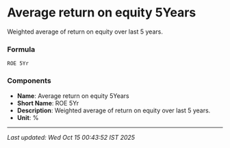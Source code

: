 # Average return on equity 5Years
Weighted average of return on equity over last 5 years.

### Formula
```text
ROE 5Yr
```


### Components
- **Name**: Average return on equity 5Years
- **Short Name**: ROE 5Yr
- **Description**: Weighted average of return on equity over last 5 years.
- **Unit**: %

---
*Last updated: Wed Oct 15 00:43:52 IST 2025*
